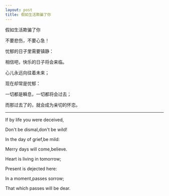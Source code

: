 ```yaml
---
layout: post
title: 假如生活欺骗了你
---
```



假如生活欺骗了你

不要悲伤，不要心急！

忧郁的日子里需要镇静：

相信吧，快乐的日子将会来临。

心儿永远向往着未来；

现在却常是忧郁：

一切都是瞬息，一切都将会过去；

而那过去了的，就会成为亲切的怀恋。


---

If by life you were deceived,

Don't be dismal,don't be wild!

In the day of grief,be mild:

Merry days will come,believe.

Heart is living in tomorrow;

Present is dejected here:

In a moment,passes sorrow;

That which passes will be dear.